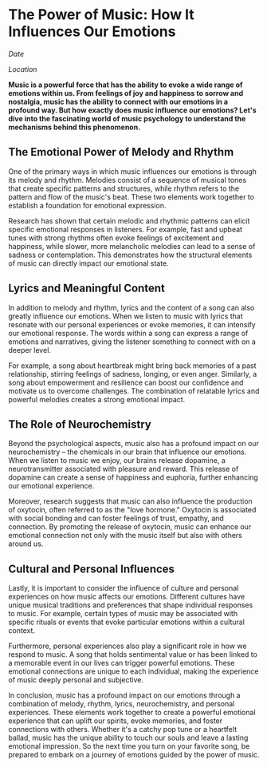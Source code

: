 # The Power of Music: How It Influences Our Emotions

*Date*

*Location*

**Music is a powerful force that has the ability to evoke a wide range of emotions within us. From feelings of joy and happiness to sorrow and nostalgia, music has the ability to connect with our emotions in a profound way. But how exactly does music influence our emotions? Let's dive into the fascinating world of music psychology to understand the mechanisms behind this phenomenon.**

## The Emotional Power of Melody and Rhythm

One of the primary ways in which music influences our emotions is through its melody and rhythm. Melodies consist of a sequence of musical tones that create specific patterns and structures, while rhythm refers to the pattern and flow of the music's beat. These two elements work together to establish a foundation for emotional expression.

Research has shown that certain melodic and rhythmic patterns can elicit specific emotional responses in listeners. For example, fast and upbeat tunes with strong rhythms often evoke feelings of excitement and happiness, while slower, more melancholic melodies can lead to a sense of sadness or contemplation. This demonstrates how the structural elements of music can directly impact our emotional state.

## Lyrics and Meaningful Content

In addition to melody and rhythm, lyrics and the content of a song can also greatly influence our emotions. When we listen to music with lyrics that resonate with our personal experiences or evoke memories, it can intensify our emotional response. The words within a song can express a range of emotions and narratives, giving the listener something to connect with on a deeper level.

For example, a song about heartbreak might bring back memories of a past relationship, stirring feelings of sadness, longing, or even anger. Similarly, a song about empowerment and resilience can boost our confidence and motivate us to overcome challenges. The combination of relatable lyrics and powerful melodies creates a strong emotional impact.

## The Role of Neurochemistry

Beyond the psychological aspects, music also has a profound impact on our neurochemistry – the chemicals in our brain that influence our emotions. When we listen to music we enjoy, our brains release dopamine, a neurotransmitter associated with pleasure and reward. This release of dopamine can create a sense of happiness and euphoria, further enhancing our emotional experience.

Moreover, research suggests that music can also influence the production of oxytocin, often referred to as the "love hormone." Oxytocin is associated with social bonding and can foster feelings of trust, empathy, and connection. By promoting the release of oxytocin, music can enhance our emotional connection not only with the music itself but also with others around us.

## Cultural and Personal Influences

Lastly, it is important to consider the influence of culture and personal experiences on how music affects our emotions. Different cultures have unique musical traditions and preferences that shape individual responses to music. For example, certain types of music may be associated with specific rituals or events that evoke particular emotions within a cultural context.

Furthermore, personal experiences also play a significant role in how we respond to music. A song that holds sentimental value or has been linked to a memorable event in our lives can trigger powerful emotions. These emotional connections are unique to each individual, making the experience of music deeply personal and subjective.

In conclusion, music has a profound impact on our emotions through a combination of melody, rhythm, lyrics, neurochemistry, and personal experiences. These elements work together to create a powerful emotional experience that can uplift our spirits, evoke memories, and foster connections with others. Whether it's a catchy pop tune or a heartfelt ballad, music has the unique ability to touch our souls and leave a lasting emotional impression. So the next time you turn on your favorite song, be prepared to embark on a journey of emotions guided by the power of music.